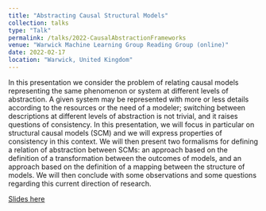 ```yaml
---
title: "Abstracting Causal Structural Models"
collection: talks
type: "Talk"
permalink: /talks/2022-CausalAbstractionFrameworks
venue: "Warwick Machine Learning Group Reading Group (online)"
date: 2022-02-17
location: "Warwick, United Kingdom"
---
```


In this presentation we consider the problem of relating causal models representing the same phenomenon or system at different levels of abstraction. A given system may be represented with more or less details according to the resources or the need of a modeler; switching between descriptions at different levels of abstraction is not trivial, and it raises questions of consistency. In this presentation, we will focus in particular on structural causal models (SCM) and we will express properties of consistency in this context. We will then present two formalisms for defining a relation of abstraction between SCMs: an approach based on the definition of a transformation between the outcomes of models, and an approach based on the definition of a mapping between the structure of models. We will then conclude with some observations and some questions regarding this current direction of research.


[Slides here](CausalAbstractionFrameworks.pdf)
